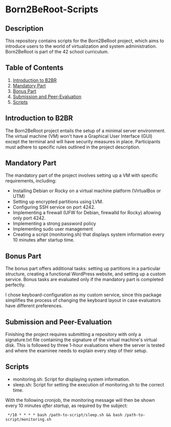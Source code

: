 # Born2BeRoot-Scripts

## Description

This repository contains scripts for the Born2BeRoot project, which aims to introduce users to the world of virtualization and system administration. Born2BeRoot is part of the 42 school curriculum.

## Table of Contents
1. [Introduction to B2BR](#Introduction-to-B2BR)
2. [Mandatory Part](#Mandatory-Part)
3. [Bonus Part](#Bonus-Part)
4. [Submission and Peer-Evaluation](#Submission-and-Peer-Evaluation)
5. [Scripts](#Scripts)

## Introduction to B2BR

The Born2BeRoot project entails the setup of a minimal server environment. The virtual machine (VM) won't have a Graphical User Interface (GUI) except the terminal and will have security measures in place. Participants must adhere to specific rules outlined in the project description. 

## Mandatory Part

The mandatory part of the project involves setting up a VM with specific requirements, including:

* Installing Debian or Rocky on a virtual machine platform (VirtualBox or UTM)
* Setting up encrypted partitions using LVM.
* Configuring SSH service on port 4242.
* Implementing a firewall (UFW for Debian, firewalld for Rocky) allowing only port 4242.
* Implementing a strong password policy
* Implementing sudo user management
* Creating a script (monitoring.sh) that displays system information every 10 minutes after startup time.

## Bonus Part

The bonus part offers additional tasks: setting up partitions in a particular structure, creating a functional WordPress website, and setting up a custom service. Bonus tasks are evaluated only if the mandatory part is completed perfectly.

I chose keyboard-configuration as my custom service, since this package simplifies the process of changing the keyboard layout in case evaluators have different preferences.

## Submission and Peer-Evaluation

Finishing the project requires submitting a repository with only a signature.txt file containing the signature of the virtual machine's virtual disk. This is followed by three 1-hour evaluations where the server is tested and where the examinee needs to explain every step of their setup.

## Scripts

* monitoring.sh: Script for displaying system information.
* sleep.sh: Script for setting the execution of monitoring.sh to the correct time.
  
With the following cronjob, the monitoring message will then be shown every 10 minutes *after startup*, as required by the subject:

``` */10 * * * * bash /path-to-script/sleep.sh && bash /path-to-script/monitoring.sh```

